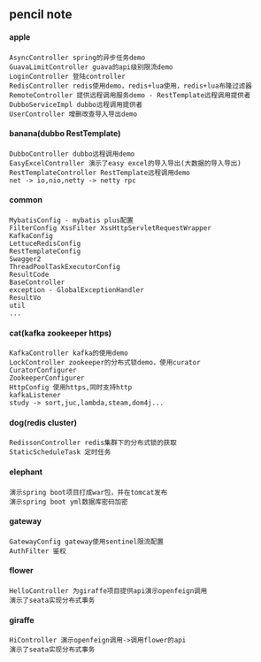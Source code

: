 ## pencil note
  #### apple
    AsyncController spring的异步任务demo
    GuavaLimitController guava的api级别限流demo
    LoginController 登陆controller
    RedisController redis使用demo，redis+lua使用，redis+lua布隆过滤器
    RemoteController 提供远程调用服务demo - RestTemplate远程调用提供者
    DubboServiceImpl dubbo远程调用提供者
    UserController 增删改查导入导出demo
  #### banana(dubbo RestTemplate)
    DubboController dubbo远程调用demo
    EasyExcelController 演示了easy excel的导入导出(大数据的导入导出)
    RestTemplateController RestTemplate远程调用demo
    net -> io,nio,netty -> netty rpc
  #### common
    MybatisConfig - mybatis plus配置
    FilterConfig XssFilter XssHttpServletRequestWrapper
    KafkaConfig
    LettuceRedisConfig
    RestTemplateConfig
    Swagger2
    ThreadPoolTaskExecutorConfig
    ResultCode
    BaseController
    exception - GlobalExceptionHandler
    ResultVo
    util
    ...
  #### cat(kafka zookeeper https)
    KafkaController kafka的使用demo
    LockController zookeeper的分布式锁demo，使用curator
    CuratorConfigurer
    ZookeeperConfigurer
    HttpConfig 使用https,同时支持http
    kafkaListener
    study -> sort,juc,lambda,steam,dom4j...
  #### dog(redis cluster)
    RedissonController redis集群下的分布式锁的获取
    StaticScheduleTask 定时任务
  #### elephant
    演示spring boot项目打成war包，并在tomcat发布
    演示spring boot yml数据库密码加密
  #### gateway
    GatewayConfig gateway使用sentinel限流配置
    AuthFilter 鉴权
  #### flower
    HelloController 为giraffe项目提供api演示openfeign调用
    演示了seata实现分布式事务
  #### giraffe
    HiController 演示openfeign调用->调用flower的api
    演示了seata实现分布式事务